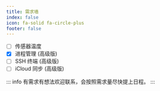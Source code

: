 ```yaml
---
title: 需求墙
index: false
icon: fa-solid fa-circle-plus
footer: false
---
```


- [ ] 传感器温度
- [x] 进程管理 (高级版)
- [ ] SSH 终端 (高级版)
- [ ] iCloud 同步 (高级版)

::: info 有需求有想法欢迎联系，会按照需求量尽快提上日程。
:::
